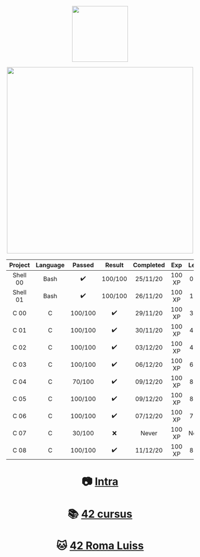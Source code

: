 <p align="center">
  <img src="https://www.42.fr/wp-content/themes/42/images/42_logo_black.svg" width="150" />
</p>
<p align="center">
  <img src="http://badge42.herokuapp.com/api/stats/cserapon?darkmode=true&cursus=C%20Piscine" width="500" />
</p>

| Project | Language | Passed | Result | Completed | Exp | Level |
|:-------:|:--------:|:------:|:------:|:---------:|:---:|:-----:|
Shell 00|Bash|✔️|100/100|25/11/20|100 XP|0.88
Shell 01|Bash|✔️|100/100|26/11/20|100 XP|1.67
C 00|C|100/100|✔️|29/11/20|100 XP|3.83
C 01|C|100/100|✔️|30/11/20|100 XP|4.39
C 02|C|100/100|✔️|03/12/20|100 XP|4.92
C 03|C|100/100|✔️|06/12/20|100 XP|6.22
C 04|C|70/100|✔️|09/12/20|100 XP|8.41
C 05|C|100/100|✔️|09/12/20|100 XP|8.35
C 06|C|100/100|✔️|07/12/20|100 XP|7.20
C 07|C|30/100|❌|Never|100 XP|None
C 08|C|100/100|✔️|11/12/20|100 XP|8.74

<h1 align="center"> 
  
📷 [Intra](https://profile.intra.42.fr/users/cserapon) 
</h1>

<h1 align="center"> 
  
📚 [42 cursus](https://github.com/siraponte/cursus_42)
</h1>

<h1 align="center"> 
  
🐱 [42 Roma Luiss](https://42roma.it/en/) 
</h1>
